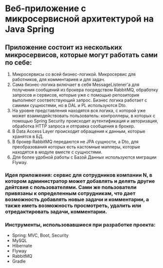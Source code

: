 # Веб-приложение с микросервисной архитектурой на Java Spring
## Приложение состоит из нескольких микросервисов, которые могут работать сами по себе:
1. Микросервисы со всей бизнес-логикой. Микросервис для работников, для комментариев и для задач.
2. Сама бизнес-логика включает в себя MessageListener'a для получения сообщений из брокера посредством RabbitMQ, обработку запросов и сервисов, которые уже с помощью репозитория выполняют соответствующий запрос. Бизнес логика работает с самими сущностями, но в DAL и PL используются Dto.
3. На уровне представления находятся вся логика, с которой уже может взаимодействовать пользователь: контроллеры, в которых с помощью Spring Security происходит аутентификация и авторизация, обработка HTTP запроса и отправка сообщения в брокер.
4. В Data Access Layer происходит обращения к данным, которые хранятся в БД.
5. В брокер RabbitMQ передаются не JPA сущности, а Dto, для преобразования которых есть кастомные мапперы, которые находятся в модуле вместе с сущностями.
6. Для более удобной работы с Базой Данных используются миграции Flyway.
### Идея приложения: сервис для сотрудников компании N, в котором администратор может добавлять и делять другие дейтсвия с пользователями. Сами же пользователи привязаны к определенным сотрудникам, что дает возможность добавлять новые задачи и комментарии, а также иметь возможность просмотреть, удалить или отредактировать задачи, комментарии.
### Инструменты, использовавшиеся при разработке проекта:
- Spring: MVC, Boot, Security
- MySQL
- Hibernate
- Flyway
- RabbitMQ
- Gradle
   
